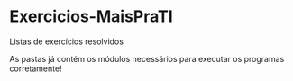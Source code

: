 # Exercicios-MaisPraTI
Listas de exercícios resolvidos 

As pastas já contém os módulos necessários para executar os programas corretamente!

